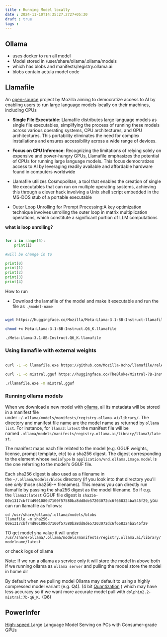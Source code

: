 ```yaml
---
title : Running Model locally
date : 2024-11-10T14:35:27.2727+05:30
draft : true
tags : 
---
```

## Ollama

- uses docker to run all model
- Model stored in  /user/share/ollama/.ollama/models
- which has blobs and manifests/registry.ollama.ai
- blobs contain actula model code 

## Llamafile

An [open-source](https://github.com/Mozilla-Ocho/llamafile) project by Mozilla aiming to democratize access to AI by enabling users to run large language models locally on their machines, including CPUs

- **Single File Executable**: Llamafile distributes large language models as single file executables, simplifying the process of running these models across various operating systems, CPU architectures, and GPU architectures. This portability eliminates the need for complex installations and ensures accessibility across a wide range of devices.

- **Focus on CPU Inference**: Recognizing the limitations of relying solely on expensive and power-hungry GPUs, Llamafile emphasizes the potential of CPUs for running large language models. This focus democratizes access to AI by leveraging readily available and affordable hardware found in computers worldwide

-  Llamafile utilizes Cosmopolitan, a tool that enables the creation of single file executables that can run on multiple operating systems, achieving this through a clever hack involving a Unix shell script embedded in the MS-DOS stub of a portable executable

-  Outer Loop Unrolling for Prompt Processing:A key optimization technique involves unrolling the outer loop in matrix multiplication operations, which constitute a significant portion of LLM computations


**what is loop unrolling?**

```python

for i in range(5): 
	print(i)

#will be change in to 

print(0)
print(1)
print(2)
print(3)
print(4)
```


How to run 
- Download the lamafile of the model and make it executable and run the file as `./model-name` 

```sh

wget https://huggingface.co/Mozilla/Meta-Llama-3.1-8B-Instruct-llamafile/resolve/main/Meta-Llama-3.1-8B-Instruct.Q6_K.llamafile

chmod +x Meta-Llama-3.1-8B-Instruct.Q6_K.llamafile

./Meta-Llama-3.1-8B-Instruct.Q6_K.llamafile

```

### Using llamafile with external weights

```sh

curl -L -o llamafile.exe https://github.com/Mozilla-Ocho/llamafile/releases/download/0.8.11/llamafile-0.8.11

curl -L -o mistral.gguf https://huggingface.co/TheBloke/Mistral-7B-Instruct-v0.1-GGUF/resolve/main/mistral-7b-instruct-v0.1.Q4_K_M.gguf

./llamafile.exe -m mistral.gguf
```

### Running ollama models 

When we download a new model with [ollama](https://ollama.com/), all its metadata will be stored in a manifest file under `~/.ollama/models/manifests/registry.ollama.ai/library/`. The directory and manifest file name are the model name as returned by `ollama list`. For instance, for `llama3:latest` the manifest file will be named `.ollama/models/manifests/registry.ollama.ai/library/llama3/latest`.

The manifest maps each file related to the model (e.g. GGUF weights, license, prompt template, etc) to a sha256 digest. The digest corresponding to the element whose `mediaType` is `application/vnd.ollama.image.model` is the one referring to the model's GGUF file.

Each sha256 digest is also used as a filename in the `~/.ollama/models/blobs` directory (if you look into that directory you'll see _only_ those sha256-* filenames). This means you can directly run llamafile by passing the sha256 digest as the model filename. So if e.g. the `llama3:latest` GGUF file digest is `sha256-00e1317cbf74d901080d7100f57580ba8dd8de57203072dc6f668324ba545f29`, you can run llamafile as follows:

```
cd /usr/share/ollama/.ollama/models/blobs
llamafile -m sha256-00e1317cbf74d901080d7100f57580ba8dd8de57203072dc6f668324ba545f29

```

TO get model sha value it will under `/usr/share/ollama/.ollama/models/manifests/registry.ollama.ai/library/modelname/latest` 

or check logs of ollama

Note: If we run a ollama as service only it will store the model in above both if we running ollama as `ollama server` and pulling the model store the model in home dir

By default when we pulling model Ollama may default to using a highly compressed model variant (e.g. Q4). (4 bit  [Quantization](Transformer.md#Quantization) ) which may have less accuracy so if we want more accurate model pull with `dolphin2.2-mistral:7b-q6_K.` (Q6)




## PowerInfer

[High-speed ](https://github.com/SJTU-IPADS/PowerInfer)Large Language Model Serving on PCs with Consumer-grade GPUs
